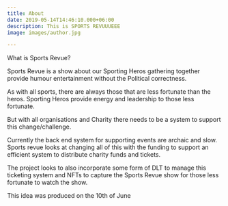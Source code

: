 ```yaml
---
title: About
date: 2019-05-14T14:46:10.000+06:00
description: This is SPORTS REVUUUEEE
image: images/author.jpg

---
```

What is Sports Revue?

Sports Revue is a show about our Sporting Heros gathering together provide humour entertainment without the Political correctness. 

As with all sports, there are always those that are less fortunate than the heros. Sporting Heros provide energy and leadership to those less fortunate. 

But with all organisations and Charity there needs to be a system to support this change/challenge. 

Currently the back end system for supporting events are archaic and slow. Sports revue looks at changing all of this with the funding to support an efficient system to distribute charity funds and tickets. 

The project looks to also incorporate some form of DLT to manage this ticketing system and NFTs to capture the Sports Revue show for those less fortunate to watch the show. 

This idea was produced on the 10th of June 